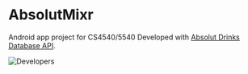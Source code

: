 # AbsolutMixr
Android app project for CS4540/5540
Developed with [Absolut Drinks Database API](https://addb.absolutdrinks.com/docs/). 


![Developers](http://i.imgur.com/00HKerp.png)
